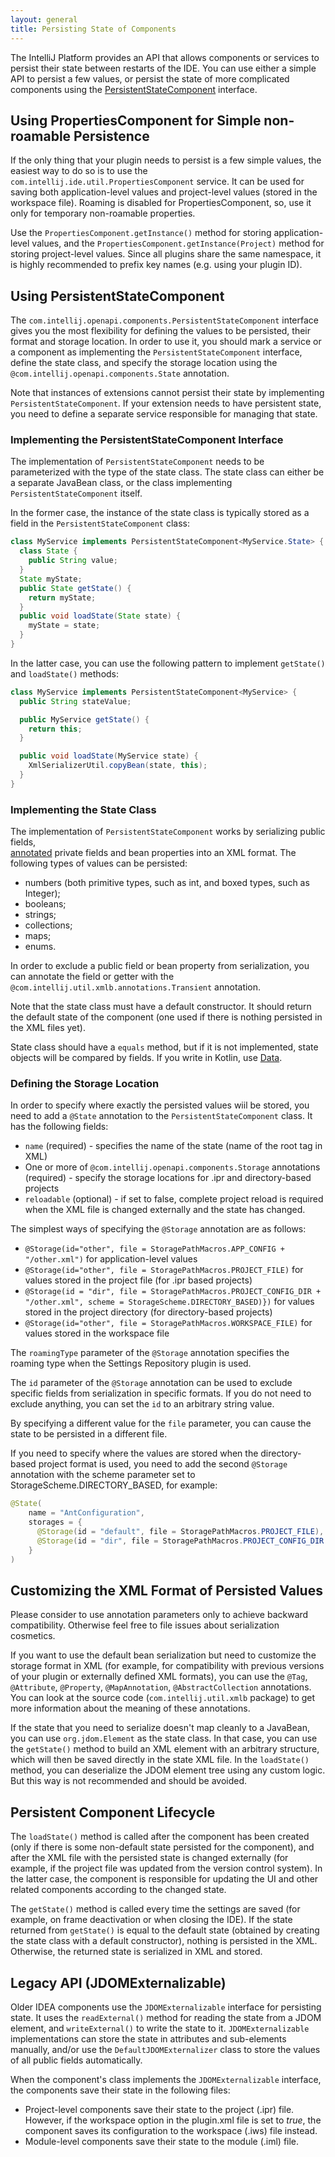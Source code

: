 ```yaml
---
layout: general
title: Persisting State of Components
---
```



The IntelliJ Platform provides an API that allows components or services to persist their state between restarts of the IDE.
You can use either a simple API to persist a few values, or persist the state of more complicated components using the 
[PersistentStateComponent](https://github.com/JetBrains/intellij-community/tree/master/platform/core-api/src/com/intellij/openapi/components/PersistentStateComponent.java) 
interface.

## Using PropertiesComponent for Simple non-roamable Persistence

If the only thing that your plugin needs to persist is a few simple values, the easiest way to do so is to use the ```com.intellij.ide.util.PropertiesComponent``` service. It can be used for saving both application-level values and project-level values (stored in the workspace file). Roaming is disabled for PropertiesComponent, so, use it only for temporary non-roamable properties.

Use the ```PropertiesComponent.getInstance()``` method for storing application-level values, and the ```PropertiesComponent.getInstance(Project)``` method for storing project-level values.
Since all plugins share the same namespace, it is highly recommended to prefix key names (e.g. using your plugin ID).

## Using PersistentStateComponent

The ```com.intellij.openapi.components.PersistentStateComponent``` interface gives you the most flexibility for defining the values to be persisted, their format and storage location. In order to use it, you should mark a service or a component as implementing the ```PersistentStateComponent``` interface, define the state class, and specify the storage location using the ```@com.intellij.openapi.components.State``` annotation.

Note that instances of extensions cannot persist their state by implementing ```PersistentStateComponent```. If your extension needs to have persistent state, you need to define a separate service responsible for managing that state.

### Implementing the PersistentStateComponent Interface

The implementation of ```PersistentStateComponent``` needs to be parameterized with the type of the state class. The state class can either be a separate JavaBean class, or the class implementing ```PersistentStateComponent``` itself.

In the former case, the instance of the state class is typically stored as a field in the ```PersistentStateComponent``` class:

```java
class MyService implements PersistentStateComponent<MyService.State> {
  class State {
    public String value;
  }
  State myState;
  public State getState() {
    return myState;
  }
  public void loadState(State state) {
    myState = state;
  }
}
```

In the latter case, you can use the following pattern to implement ```getState()``` and ```loadState()``` methods:

```java
class MyService implements PersistentStateComponent<MyService> {
  public String stateValue;

  public MyService getState() {
    return this;
  }

  public void loadState(MyService state) {
    XmlSerializerUtil.copyBean(state, this);
  }
}
```

### Implementing the State Class

The implementation of ```PersistentStateComponent``` works by serializing public fields,  
[annotated](https://github.com/JetBrains/intellij-community/tree/master/platform/util/src/com/intellij/util/xmlb/annotations) 
private fields and bean properties into an XML format. The following types of values can be persisted:

*  numbers (both primitive types, such as int, and boxed types, such as Integer);
*  booleans;
*  strings;
*  collections;
*  maps;
*  enums.

In order to exclude a public field or bean property from serialization, you can annotate the field or getter with the ```@com.intellij.util.xmlb.annotations.Transient``` annotation.

Note that the state class must have a default constructor. 
It should return the default state of the component (one used if there is nothing persisted in the XML files yet).

State class should have a ```equals``` method, but if it is not implemented, state objects will be compared by fields. 
If you write in Kotlin, use [Data](http://kotlinlang.org/docs/reference/data-classes.html).

### Defining the Storage Location

In order to specify where exactly the persisted values wiil be stored, you need to add a ```@State``` annotation to the ```PersistentStateComponent``` class. 
It has the following fields:

* ```name``` (required) - specifies the name of the state (name of the root tag in XML)
* One or more of ```@com.intellij.openapi.components.Storage``` annotations (required) - specify the storage locations for .ipr and  directory-based projects
* ```reloadable``` (optional) - if set to false, complete project reload is required when the XML file is changed externally and the state has changed.

The simplest ways of specifying the ```@Storage``` annotation are as follows:

* ```@Storage(id="other", file = StoragePathMacros.APP_CONFIG + "/other.xml")``` for application-level values
* ```@Storage(id="other", file = StoragePathMacros.PROJECT_FILE)``` for values stored in the project file (for .ipr based projects)
* ```@Storage(id = "dir", file = StoragePathMacros.PROJECT_CONFIG_DIR + "/other.xml", scheme = StorageScheme.DIRECTORY_BASED)})``` for values stored in the project directory (for directory-based projects)
* ```@Storage(id="other", file = StoragePathMacros.WORKSPACE_FILE)``` for values stored in the workspace file

The ```roamingType``` parameter of the ```@Storage``` annotation specifies the roaming type when the Settings Repository plugin is used.

The ```id``` parameter of the ```@Storage``` annotation can be used to exclude specific fields from serialization in specific formats. 
If you do not need to exclude anything, you can set the ```id``` to an arbitrary string value.

By specifying a different value for the ```file``` parameter, you can cause the state to be persisted in a different file.

If you need to specify where the values are stored when the directory-based project format is used, you need to add the second ```@Storage``` annotation with the scheme parameter set to StorageScheme.DIRECTORY_BASED, for example:


```java
@State(
    name = "AntConfiguration",
    storages = {
      @Storage(id = "default", file = StoragePathMacros.PROJECT_FILE),
      @Storage(id = "dir", file = StoragePathMacros.PROJECT_CONFIG_DIR + "/ant.xml", scheme = StorageScheme.DIRECTORY_BASED)
    }
)
```

## Customizing the XML Format of Persisted Values

Please consider to use annotation parameters only to achieve backward compatibility. 
Otherwise feel free to file issues about serialization cosmetics.

If you want to use the default bean serialization but need to customize the storage format in XML (for example, for compatibility with previous versions of your plugin or externally defined XML formats), you can use the ```@Tag```, ```@Attribute```, ```@Property```, ```@MapAnnotation```, ```@AbstractCollection``` annotations. 
You can look at the source code (```com.intellij.util.xmlb``` package) to get more information about the meaning of these annotations.

If the state that you need to serialize doesn't map cleanly to a JavaBean, you can use ```org.jdom.Element``` as the state class. 
In that case, you can use the ```getState()``` method to build an XML element with an arbitrary structure, which will then be saved directly in the state XML file. 
In the ```loadState()``` method, you can deserialize the JDOM element tree using any custom logic. 
But this way is not recommended and should be avoided.

## Persistent Component Lifecycle

The ```loadState()``` method is called after the component has been created (only if there is some non-default state persisted for the component), and after the XML file with the persisted state is changed externally (for example, if the project file was updated from the version control system). In the latter case, the component is responsible for updating the UI and other related components according to the changed state.

The ```getState()``` method is called every time the settings are saved (for example, on frame deactivation or when closing the IDE). If the state returned from ```getState()``` is equal to the default state (obtained by creating the state class with a default constructor), nothing is persisted in the XML. Otherwise, the returned state is serialized in XML and stored.

## Legacy API (JDOMExternalizable)

Older IDEA components use the ```JDOMExternalizable``` interface for persisting state. 
It uses the ```readExternal()``` method for reading the state from a JDOM element, and ```writeExternal()``` to write the state to it. 
```JDOMExternalizable``` implementations can store the state in attributes and sub-elements manually, and/or use the ```DefaultJDOMExternalizer``` class to store the values of all public fields automatically.

When the component's class implements the ```JDOMExternalizable``` interface, the components save their state in the following files:

* Project-level components save their state to the project (.ipr) file. However, if the workspace option in the plugin.xml file is set to _true_, the component saves its configuration to the workspace (.iws) file instead.
* Module-level components save their state to the module (.iml) file.